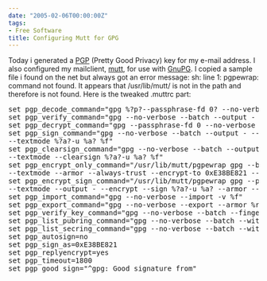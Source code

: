 ```yaml
---
date: "2005-02-06T00:00:00Z"
tags:
- Free Software
title: Configuring Mutt for GPG
---
```

Today i generated a [PGP](http://www.pgpi.org/) (Pretty Good Privacy) key for my e-mail address. I also configured my mailclient, [mutt](http://www.mutt.org), for use with [GnuPG](http://www.gnupg.org). I copied a sample file i found on the net but always got an error message: sh: line 1: pgpewrap: command not found. It appears that /usr/lib/mutt/ is not in the path and therefore is not found. Here is the tweaked .muttrc part:

<pre>set pgp_decode_command="gpg %?p?--passphrase-fd 0? --no-verbose --batch --output - %f"
set pgp_verify_command="gpg --no-verbose --batch --output - --verify %s %f"
set pgp_decrypt_command="gpg --passphrase-fd 0 --no-verbose --batch --output - %f"
set pgp_sign_command="gpg --no-verbose --batch --output - --passphrase-fd 0 --armor --detach-sign \
--textmode %?a?-u %a? %f"
set pgp_clearsign_command="gpg --no-verbose --batch --output - --passphrase-fd 0 --armor \
--textmode --clearsign %?a?-u %a? %f"
set pgp_encrypt_only_command="/usr/lib/mutt/pgpewrap gpg --batch --quiet --no-verbose --output - --encrypt \
--textmode --armor --always-trust --encrypt-to 0xE38BE821 -- -r %r -- %f"
set pgp_encrypt_sign_command="/usr/lib/mutt/pgpewrap gpg --passphrase-fd 0 --batch --quiet --no-verbose \
--textmode --output - --encrypt --sign %?a?-u %a? --armor --always-trust --encrypt-to 0xE38BE821 -- -r %r -- %f"
set pgp_import_command="gpg --no-verbose --import -v %f"
set pgp_export_command="gpg --no-verbose --export --armor %r"
set pgp_verify_key_command="gpg --no-verbose --batch --fingerprint --check-sigs %r"
set pgp_list_pubring_command="gpg --no-verbose --batch --with-colons --list-keys %r"
set pgp_list_secring_command="gpg --no-verbose --batch --with-colons --list-secret-keys %r"
set pgp_autosign=no
set pgp_sign_as=0xE38BE821
set pgp_replyencrypt=yes
set pgp_timeout=1800
set pgp_good_sign="^gpg: Good signature from"
</pre>
